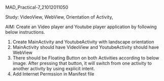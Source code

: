 MAD_Practical-7_21012011050

Study: VideoView, WebView, Orientation of Activity, 

AIM: Create an Video player and Youtube player application by following below instructions.

1. Create MainActivity and YoutubeActivity with landscape orientation
2. MainActivity should have VideoView and YoutubeActivity should have WebView
3. There should be Floating Button on both Activities according to below image. After pressing that button, it will switch from one activity to another activity by using explicit intent.
4. Add Internet Permssion in Manifest file




